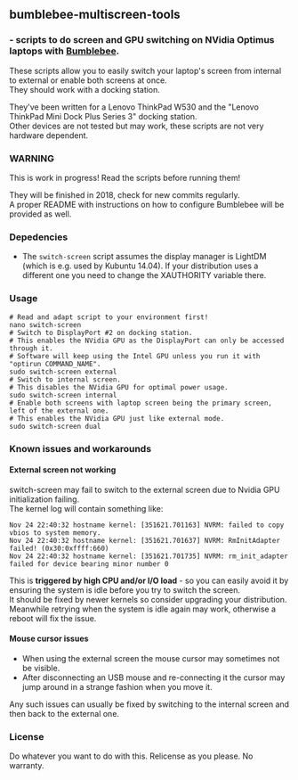 ## bumblebee-multiscreen-tools
### - scripts to do screen and GPU switching on NVidia Optimus laptops with [Bumblebee](https://github.com/Bumblebee-Project/Bumblebee).

These scripts allow you to easily switch your laptop's screen from internal to external or enable both screens at once.  
They should work with a docking station.

They've been written for a Lenovo ThinkPad W530 and the "Lenovo ThinkPad Mini Dock Plus Series 3" docking station.  
Other devices are not tested but may work, these scripts are not very hardware dependent.

### WARNING

This is work in progress! Read the scripts before running them!

They will be finished in 2018, check for new commits regularly.  
A proper README with instructions on how to configure Bumblebee will be provided as well.

### Depedencies

- The ```switch-screen``` script assumes the display manager is LightDM (which is e.g. used by Kubuntu 14.04). If your distribution uses a different one you need to change the XAUTHORITY variable there.

### Usage

```shell
# Read and adapt script to your environment first!
nano switch-screen
# Switch to DisplayPort #2 on docking station.
# This enables the NVidia GPU as the DisplayPort can only be accessed through it.
# Software will keep using the Intel GPU unless you run it with "optirun COMMAND_NAME".
sudo switch-screen external
# Switch to internal screen.
# This disables the NVidia GPU for optimal power usage.
sudo switch-screen internal
# Enable both screens with laptop screen being the primary screen, left of the external one.
# This enables the NVidia GPU just like external mode.
sudo switch-screen dual
```

### Known issues and workarounds

#### External screen not working

switch-screen may fail to switch to the external screen due to Nvidia GPU initialization failing.  
The kernel log will contain something like:

```
Nov 24 22:40:32 hostname kernel: [351621.701163] NVRM: failed to copy vbios to system memory.
Nov 24 22:40:32 hostname kernel: [351621.701637] NVRM: RmInitAdapter failed! (0x30:0xffff:660)
Nov 24 22:40:32 hostname kernel: [351621.701735] NVRM: rm_init_adapter failed for device bearing minor number 0
```

This is **triggered by high CPU and/or I/O load** - so you can easily avoid it by ensuring the system is idle before you try to switch the screen.  
It should be fixed by newer kernels so consider upgrading your distribution.  
Meanwhile retrying when the system is idle again may work, otherwise a reboot will fix the issue.

#### Mouse cursor issues

- When using the external screen the mouse cursor may sometimes not be visible.
- After disconnecting an USB mouse and re-connecting it the cursor may jump around in a strange fashion when you move it.

Any such issues can usually be fixed by switching to the internal screen and then back to the external one.

### License

Do whatever you want to do with this. Relicense as you please. No warranty.
